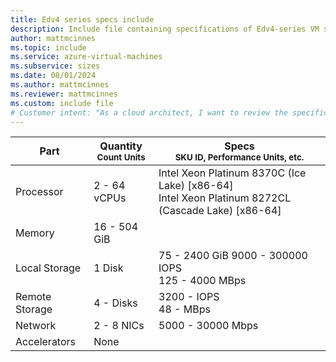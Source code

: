 ```yaml
---
title: Edv4 series specs include
description: Include file containing specifications of Edv4-series VM sizes.
author: mattmcinnes
ms.topic: include
ms.service: azure-virtual-machines
ms.subservice: sizes
ms.date: 08/01/2024
ms.author: mattmcinnes
ms.reviewer: mattmcinnes
ms.custom: include file
# Customer intent: "As a cloud architect, I want to review the specifications of Edv4 series VM sizes, so that I can select the appropriate virtual machine configuration to meet my application's performance and resource requirements."
---
```

| Part | Quantity <br><sup>Count Units | Specs <br><sup>SKU ID, Performance Units, etc.  |
|---|---|---|
| Processor      | 2 - 64 vCPUs     | Intel Xeon Platinum 8370C (Ice Lake) [x86-64] <br>Intel Xeon Platinum 8272CL (Cascade Lake) [x86-64] |
| Memory         | 16 - 504 GiB        |    |
| Local Storage  | 1 Disk         | 75 - 2400 GiB 9000 - 300000 IOPS <br>125 - 4000 MBps |
| Remote Storage | 4 -  Disks        | 3200 -  IOPS <br>48 -  MBps |
| Network        | 2 - 8 NICs        | 5000 - 30000 Mbps |
| Accelerators   | None            |     |
